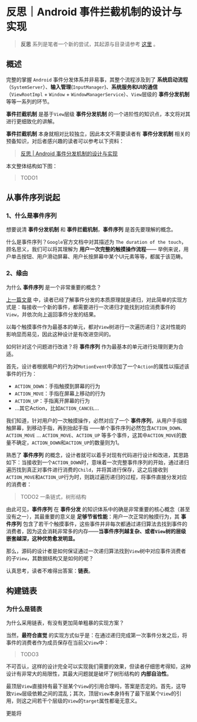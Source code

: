 # 反思｜Android 事件拦截机制的设计与实现

> **反思** 系列是笔者一个新的尝试，其起源与目录请参考 [这里](https://github.com/qingmei2/android-programming-profile/blob/master/src/%E5%8F%8D%E6%80%9D%E7%B3%BB%E5%88%97/%E5%8F%8D%E6%80%9D%7C%E7%B3%BB%E5%88%97%E7%9B%AE%E5%BD%95.md) 。
## 概述

完整的掌握 `Android` 事件分发体系并非易事，其整个流程涉及到了 **系统启动流程**（`SystemServer`）、**输入管理**(`InputManager`)、**系统服务和UI的通信**（`ViewRootImpl` + `Window` + `WindowManagerService`）、`View`层级的 **事件分发机制** 等等一系列的环节。

**事件拦截机制** 是基于`View`层级 **事件分发机制** 的一个进阶性的知识点，本文将对其进行更细致化的讲解。

**事件拦截机制** 本身就相对比较独立，因此本文不需要读者有 **事件分发机制** 相关的预备知识，对后者感兴趣的读者可以参考以下资料：

> [反思 | Android 事件分发机制的设计与实现](https://juejin.im/post/5d66565cf265da03e71b0672)

本文整体结构如下图：

> TODO1

## 从事件序列说起

### 1、什么是事件序列

想要说清 **事件分发机制** 和 **事件拦截机制**，**事件序列** 是首先要理解的概念。

什么是事件序列？`Google`官方文档中对其描述为 `The duration of the touch`，顾名思义，我们可以将其理解为 **用户一次完整的触摸操作流程**—— 举例来说，用户单击按钮、用户滑动屏幕、用户长按屏幕中某个UI元素等等，都属于该范畴。

### 2、缘由

为什么 **事件序列** 是一个非常重要的概念？

[上一篇文章](https://juejin.im/post/5d66565cf265da03e71b0672) 中，读者已经了解事件分发的本质原理就是递归，对此简单的实现方式是：每接收一个新的事件，都需要进行一次递归才能找到对应消费事件的`View`，并依次向上返回事件分发的结果。

以每个触摸事件作为最基本的单元，都对`View`树进行一次遍历递归？这对性能的影响显而易见，因此这种设计是有改进空间的。

如何针对这个问题进行改进？将 **事件序列** 作为最基本的单元进行处理则更为合适。

首先，设计者根据用户的行为对`MotionEvent`中添加了一个`Action`的属性以描述该事件的行为：

* `ACTION_DOWN`：手指触摸到屏幕的行为
* `ACTION_MOVE`：手指在屏幕上移动的行为
* `ACTION_UP`：手指离开屏幕的行为
* ...其它Action，比如`ACTION_CANCEL`...

我们知道，针对用户的一次触摸操作，必然对应了一个 **事件序列**，从用户手指接触屏幕，到移动手指，再到抬起手指 ——单个事件序列必然包含`ACTION_DOWN`、`ACTION_MOVE` ... `ACTION_MOVE`、`ACTION_UP` 等多个事件，这其中`ACTION_MOVE`的数量不确定，`ACTION_DOWN`和`ACTION_UP`的数量则为1。

熟悉了 **事件序列** 的概念，设计者就可以着手对现有代码进行设计和改进，其思路如下：当接收到一个`ACTION_DOWN`时，意味着一次完整事件序列的开始，通过递归遍历找到真正对事件进行消费的`Child`，并将其进行保存，这之后接收到`ACTION_MOVE`和`ACTION_UP`行为时，则跳过遍历递归的过程，将事件直接分发对应的消费者：

> TODO2 一条链式，树形结构

由此可见，**事件序列** 在 **事件分发** 的知识体系中的确是非常重要的核心概念（甚至没有之一），其最重要的意义是 **足够节省性能**：用户一次正常的触摸行为，其 **事件序列** 包含了若干个触摸事件，这些事件并非每次都通过递归算法去找到事件的消费者，因为这会消耗非常多的内存——**当事件序列越复杂、或者`View`树的层级嵌套越深，这种优势愈发明显。**

那么，源码的设计者是如何保证通过一次递归算法找到`View`树中对应事件消费者的子`View`，其数据结构又是如何的呢？

认真思考，读者不难得出答案：**链表**。

## 构建链表

### 为什么是链表

为什么采用链表，有没有更加简单粗暴的实现方案？

当然，**最符合直觉** 的实现方式似乎是：在通过递归完成第一次事件分发之后，将事件的消费者作为成员保存在当前父`View`中：

> TODO3

不可否认，这样的设计完全可以实现我们需要的效果，但读者仔细思考得知，这种设计有非常大的局限性，其最大问题就是破坏了树形结构的 **内部自治性**。

最顶层`View`直接持有最下层某个`View`的引用合理吗，答案是否定的。首先，这导致`View`层级依赖之间的混乱；其次，顶层`View`本身持有了最下层某个`View`的引用，则这之间若干个层级的`View`的`target`属性都毫无意义。

更能将
